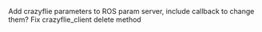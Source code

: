 Add crazyflie parameters to ROS param server, include callback to change them?
Fix crazyflie_client delete method
